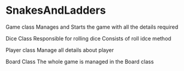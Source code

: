 # SnakesAndLadders
Game class
Manages and Starts the game  with all the details required

Dice Class
Responsible for rolling dice
Consists of roll idce method

Player class
Manage all details about player

Board Class
The whole game is managed in the Board class



